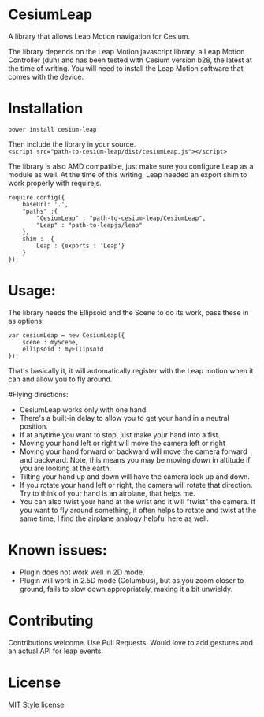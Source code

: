 # CesiumLeap

A library that allows Leap Motion navigation for Cesium.

The library depends on the Leap Motion javascript library, a Leap Motion Controller (duh) and has been tested with Cesium version b28, the latest at the time of writing.  You will need to install the Leap Motion software that comes with the device. 

# Installation

`
bower install cesium-leap
`

Then include the library in your source.  
`<script src="path-to-cesium-leap/dist/cesiumLeap.js"></script>`

The library is also AMD compatible, just make sure you configure Leap as a module as well.  At the time of this writing, Leap needed an export shim to work properly with requirejs.  


	require.config({
	    baseUrl: '.',
	    "paths" :{
	        "CesiumLeap" : "path-to-cesium-leap/CesiumLeap",            
	        "Leap" : "path-to-leapjs/leap"
	    },
	    shim :  {
	        Leap : {exports : 'Leap'}
	    }
	});

# Usage:
The library needs the Ellipsoid and the Scene to do its work, pass these in as options:

	var cesiumLeap = new CesiumLeap({
		scene : myScene,
		ellipsoid : myEllipsoid
	});

That's basically it, it will automatically register with the Leap motion when it can and allow you to fly around.  

#Flying directions:

* CesiumLeap works only with one hand.
* There's a built-in delay to allow you to get your hand in a neutral position.  
* If at anytime you want to stop, just make your hand into a fist.
* Moving your hand left or right will move the camera left or right
* Moving your hand forward or backward will move the camera forward and backward.  Note, this means you may be moving *down* in altitude if you are looking at the earth.
* Tilting your hand up and down will have the camera look up and down.
* If you rotate your hand left or right, the camera will rotate that direction.  Try to think of your hand is an airplane, that helps me.
* You can also twist your hand at the wrist and it will "twist" the camera.  If you want to fly around something, it often helps to rotate and twist at the same time, I find the airplane analogy helpful here as well.  

# Known issues:
*  Plugin does not work well in 2D mode.
*  Plugin will work in 2.5D mode (Columbus), but as you zoom closer to ground, fails to slow down appropriately, making it a bit unwieldy. 

# Contributing
Contributions welcome.  Use Pull Requests.  Would love to add gestures and an actual API for leap events.  

# License
MIT Style license

